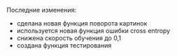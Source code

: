 Последние изменения:
  - сделана новая функция поворота картинок
  - используется новая функция ошибки cross entropy
  - снижена скорость обучения до 0,1
  - создана функция тестирования 
